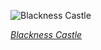 
![Blackness Castle](https://upload.wikimedia.org/wikipedia/commons/thumb/a/a3/NEWScotland-2016-Aerial-Blackness_Castle_01.jpg/600px-NEWScotland-2016-Aerial-Blackness_Castle_01.jpg)

*[Blackness Castle](https://wikipedia.org/wiki/File:NEWScotland-2016-Aerial-Blackness_Castle_01.jpg)*
